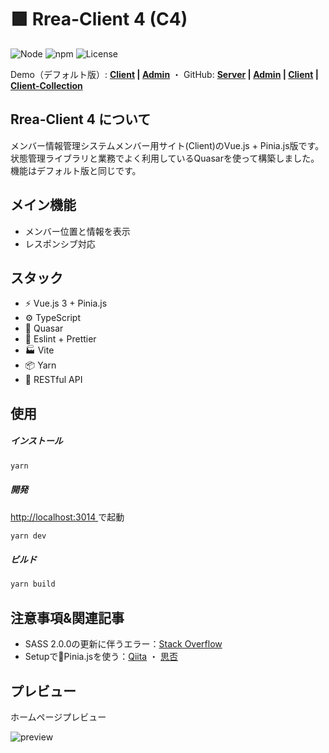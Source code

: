 # 🟪 Rrea-Client 4 (C4)

![Node](https://img.shields.io/badge/Node.js-v18.0.0-fb7185.svg?logo=&style=flat-square)  ![npm](https://img.shields.io/badge/npm-1.0.0-84CC16.svg?style=flat-square)  ![License](https://img.shields.io/badge/License-MIT-0284C7.svg?logo=&style=flat-square)

Demo（デフォルト版）:  **[Client](http://rrea-client.live) | [Admin](http://rrea-admin.live)**  ・  GitHub: **[Server](https://github.com/kensoz/Rrea-server) | [Admin](https://github.com/kensoz/Rrea-admin) | [Client](https://github.com/kensoz/Rrea-client) | [Client-Collection](https://github.com/kensoz/Rrea-client-collection)**

## Rrea-Client 4 について

メンバー情報管理システムメンバー用サイト(Client)のVue.js + Pinia.js版です。  
状態管理ライブラリと業務でよく利用しているQuasarを使って構築しました。機能はデフォルト版と同じです。

## メイン機能

+ メンバー位置と情報を表示
+ レスポンシブ対応



## スタック

+ ⚡️ Vue.js 3 + Pinia.js
+ ⚙️ TypeScript
+ 🎨 Quasar
+ 📑 Eslint + Prettier
+ 🏭 Vite
+ 📦 Yarn
+ 🔺 RESTful API



## 使用

##### インストール

```bash
yarn
```

##### 開発

[http://localhost:3014 ](http://localhost:3014) で起動

```bash
yarn dev
```

##### ビルド

```bash
yarn build
```



## 注意事項&関連記事

+ SASS 2.0.0の更新に伴うエラー：[Stack Overflow](https://stackoverflow.com/questions/67631879/nuxtjs-vuetify-throwing-lots-of-using-for-division-is-deprecated-and-will-be)
+ Setupで🍍Pinia.jsを使う：[Qiita](https://qiita.com/kensoz/items/f1d4204f218651d2b6f9) ・  [思否](https://segmentfault.com/a/1190000042290316)



## プレビュー

ホームページプレビュー

![preview](https://s2.loli.net/2022/07/14/TvsZ4CFr82cBJPb.jpg)


